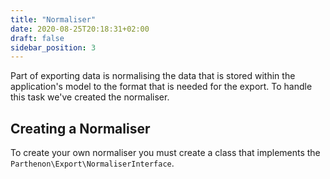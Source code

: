 ```yaml
---
title: "Normaliser"
date: 2020-08-25T20:18:31+02:00
draft: false
sidebar_position: 3
---
```

Part of exporting data is normalising the data that is stored within the application's model to the format that is needed for the export. To handle this task we've created the normaliser.


## Creating a Normaliser

To create your own normaliser you must create a class that implements the `Parthenon\Export\NormaliserInterface`.
